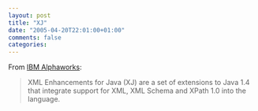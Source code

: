 ```yaml
---
layout: post
title: "XJ"
date: "2005-04-20T22:01:00+01:00"
comments: false
categories: 
---
```


<p>From <a href="http://www.alphaworks.ibm.com/tech/xj">IBM Alphaworks</a>:</p>

<blockquote>
<p>XML Enhancements for Java (XJ) are a set of extensions to Java 1.4 that integrate support for XML, XML Schema and XPath 1.0 into the language.</p>
</blockquote>


